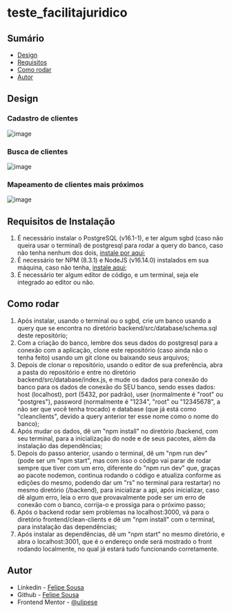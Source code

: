 # teste_facilitajuridico

## Sumário
- [Design](#design)
- [Requisitos](#requisitos-de-instalação)
- [Como rodar](#como-rodar)
- [Autor](#autor)

## Design
  ### Cadastro de clientes
  ![image](https://github.com/ulipese/teste_facilitajuridico/assets/70922407/ca7d93e0-cd30-4b94-a59b-a8c7b9e3f757)
  ### Busca de clientes
  ![image](https://github.com/ulipese/teste_facilitajuridico/assets/70922407/d0f5bf76-7d03-439b-acd7-8d47a6d604c4)
  ### Mapeamento de clientes mais próximos
  ![image](https://github.com/ulipese/teste_facilitajuridico/assets/70922407/fa963091-348b-4e38-8473-ce931ae1fc70)

## Requisitos de Instalação
  1. É necessário instalar o PostgreSQL (v16.1-1), e ter algum sgbd (caso não queira usar o terminal) de postgresql para rodar a query do banco, caso não tenha nenhum dos dois, [instale por aqui](https://www.postgresql.org/download/);
  2. É necessário ter NPM (8.3.1) e NodeJS (v16.14.0) instalados em sua máquina, caso não tenha, [instale aqui](https://nodejs.org/en/download);
  3. É necessário ter algum editor de código, e um terminal, seja ele integrado ao editor ou não.

## Como rodar
  1. Após instalar, usando o terminal ou o sgbd, crie um banco usando a query que se encontra no diretório backend/src/database/schema.sql deste repositório;
  2. Com a criação do banco, lembre dos seus dados do postgresql para a conexão com a aplicação, clone este repositório (caso ainda não o tenha feito) usando um git clone ou baixando seus arquivos;
  3. Depois de clonar o repositório, usando o editor de sua preferência, abra a pasta do repositório e entre no diretório backend/src/database/index.js, e mude os dados para conexão do banco para os dados de conexão do SEU banco, sendo esses dados: host (localhost), port (5432, por padrão), user (normalmente é "root" ou "postgres"), password (normalmente é "1234", "root" ou "12345678", a não ser que você tenha trocado) e database (que já está como "cleanclients", devido a query anterior ter esse nome como o nome do banco);
  4. Após mudar os dados, dê um "npm install" no diretório /backend, com seu terminal, para a inicialização do node e de seus pacotes, além da instalação das dependências;
  5. Depois do passo anterior, usando o terminal, dê um "npm run dev" (pode ser um "npm start", mas com isso o código vai parar de rodar sempre que tiver com um erro, diferente do "npm run dev" que, graças ao pacote nodemon, continua rodando o código e atualiza conforme as edições do mesmo, podendo dar um "rs" no terminal para restartar) no mesmo diretório (/backend), para inicializar a api, após inicializar, caso dê algum erro, leia o erro que provavalmente pode ser um erro de conexão com o banco, corrija-o e prossiga para o próximo passo;
  6. Após o backend rodar sem problemas na localhost:3000, vá para o diretório frontend/clean-clients e dê um "npm install" com o terminal, para instalação das dependências;
  7. Após instalar as dependências, dê um "npm start" no mesmo diretório, e abra o localhost:3001, que é o endereço onde será mostrado o front rodando localmente, no qual já estará tudo funcionando corretamente.
     
## Autor
- Linkedin - [Felipe Sousa](https://www.linkedin.com/in/ulipese)
- Github - [Felipe Sousa](https://www.github.com/ulipese)
- Frontend Mentor - [@ulipese](https://www.frontendmentor.io/profile/ulipese)
